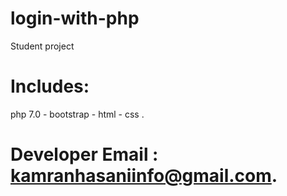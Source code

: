 # login-with-php
 Student project
# Includes:
php 7.0 -
bootstrap -
html -
css .
# Developer Email : kamranhasaniinfo@gmail.com.
